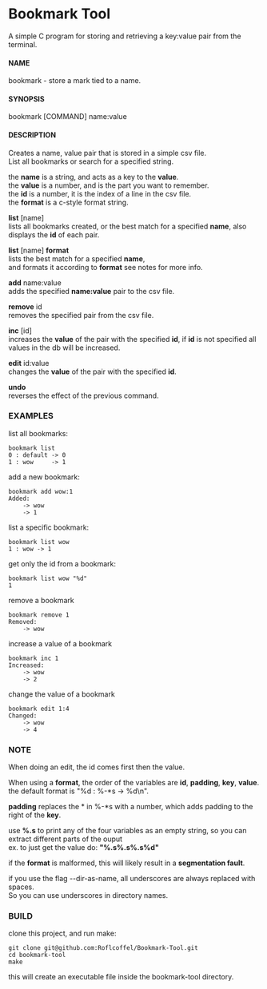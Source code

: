 # Bookmark Tool

A simple C program for storing and retrieving a key:value pair from the terminal.

#### NAME
bookmark - store a mark tied to a name.

#### SYNOPSIS
bookmark [COMMAND] name:value

#### DESCRIPTION
Creates a name, value pair that is stored in a simple csv file.  
List all bookmarks or search for a specified string.

the **name** is a string, and acts as a key to the **value**.  
the **value** is a number, and is the part you want to remember.  
the **id** is a number, it is the index of a line in the csv file.  
the **format** is a c-style format string.  

**list** [name]  
lists all bookmarks created, or the best match for a specified **name**,
also displays the **id** of each pair.

**list** [name] **format**  
lists the best match for a specified **name**,  
and formats it according to **format** see notes for more info.

**add** name:value  
adds the specified **name:value** pair to the csv file.

**remove** id  
removes the specified pair from the csv file.

**inc** [id]  
increases the **value** of the pair with the specified **id**, if **id** is not specified
all values in the db will be increased.

**edit** id:value  
changes the **value** of the pair with the specified **id**.

**undo**  
reverses the effect of the previous command.

### EXAMPLES
list all bookmarks:  

	bookmark list
	0 : default -> 0
	1 : wow     -> 1

add a new bookmark:

	bookmark add wow:1
	Added:
    	-> wow
    	-> 1
    
list a specific bookmark:

	bookmark list wow
	1 : wow -> 1

get only the id from a bookmark:  

	bookmark list wow "%d"
	1
    
remove a bookmark
 
 	bookmark remove 1
	Removed:
		-> wow

increase a value of a bookmark

	bookmark inc 1
	Increased:
		-> wow
		-> 2

change the value of a bookmark  

	bookmark edit 1:4
	Changed:
		-> wow
		-> 4

### NOTE
When doing an edit, the id comes first then the value.  
  
When using a **format**, the order of the variables are **id**, **padding**, **key**, **value**.  
the default format is "%d : %-*s -> %d\n".  
  
**padding** replaces the * in %-*s with a number, which adds padding to the right of the **key**.

use **%.s** to print any of the four variables as an empty string, so you can extract different parts of the ouput  
ex. to just get the value do: **"%.s%.s%.s%d"**  
  
if the **format** is malformed, this will likely result in a **segmentation fault**.
  
if you use the flag --dir-as-name, all underscores are always replaced with spaces.  
So you can use underscores in directory names.

### BUILD
clone this project, and run make:

	git clone git@github.com:Roflcoffel/Bookmark-Tool.git
	cd bookmark-tool
	make

this will create an executable file inside the bookmark-tool directory.